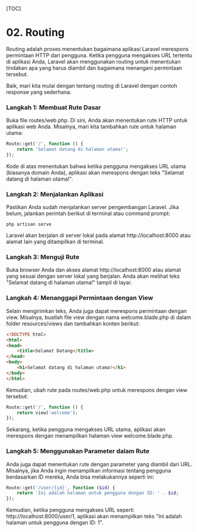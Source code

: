 [TOC]

# <b>02.</b> Routing

Routing adalah proses menentukan bagaimana aplikasi Laravel merespons permintaan HTTP dari pengguna. Ketika pengguna mengakses URL tertentu di aplikasi Anda, Laravel akan menggunakan routing untuk menentukan tindakan apa yang harus diambil dan bagaimana menangani permintaan tersebut.

Baik, mari kita mulai dengan tentang routing di Laravel dengan contoh response yang sederhana.

### Langkah 1: Membuat Rute Dasar
Buka file routes/web.php. Di sini, Anda akan menentukan rute HTTP untuk aplikasi web Anda. Misalnya, mari kita tambahkan rute untuk halaman utama:
```php
Route::get('/', function () {
    return 'Selamat datang di halaman utama!';
});
```

Kode di atas menentukan bahwa ketika pengguna mengakses URL utama (biasanya domain Anda), aplikasi akan merespons dengan teks "Selamat datang di halaman utama!".

### Langkah 2: Menjalankan Aplikasi
Pastikan Anda sudah menjalankan server pengembangan Laravel. Jika belum, jalankan perintah berikut di terminal atau command prompt:
```
php artisan serve
```

Laravel akan berjalan di server lokal pada alamat http://localhost:8000 atau alamat lain yang ditampilkan di terminal.

### Langkah 3: Menguji Rute
Buka browser Anda dan akses alamat http://localhost:8000 atau alamat yang sesuai dengan server lokal yang berjalan. Anda akan melihat teks "Selamat datang di halaman utama!" tampil di layar.

### Langkah 4: Menanggapi Permintaan dengan View
Selain mengirimkan teks, Anda juga dapat merespons permintaan dengan view. Misalnya, buatlah file view dengan nama welcome.blade.php di dalam folder resources/views dan tambahkan konten berikut:
```html filename=welcome.blade.php
<!DOCTYPE html>
<html>
<head>
    <title>Selamat Datang</title>
</head>
<body>
    <h1>Selamat datang di halaman utama!</h1>
</body>
</html>
```

Kemudian, ubah rute pada routes/web.php untuk merespons dengan view tersebut:
```php filename=routes/web.php
Route::get('/', function () {
    return view('welcome');
});
```

Sekarang, ketika pengguna mengakses URL utama, aplikasi akan merespons dengan menampilkan halaman view welcome.blade.php.

### Langkah 5: Menggunakan Parameter dalam Rute
Anda juga dapat menentukan rute dengan parameter yang diambil dari URL. Misalnya, jika Anda ingin menampilkan informasi tentang pengguna berdasarkan ID mereka, Anda bisa melakukannya seperti ini:
```php filename=routes/web.php
Route::get('/user/{id}', function ($id) {
    return 'Ini adalah halaman untuk pengguna dengan ID: ' . $id;
});
```

Kemudian, ketika pengguna mengakses URL seperti http://localhost:8000/user/1, aplikasi akan menampilkan teks "Ini adalah halaman untuk pengguna dengan ID: 1".
